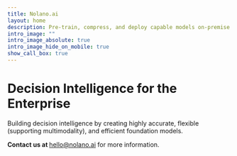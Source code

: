 ```yaml
---
title: Nolano.ai
layout: home
description: Pre-train, compress, and deploy capable models on-premise or on the cloud.
intro_image: ""
intro_image_absolute: true
intro_image_hide_on_mobile: true
show_call_box: true
---
```

# Decision Intelligence for the Enterprise

Building decision intelligence by creating highly accurate, flexible (supporting multimodality), and efficient foundation models.

<b> Contact us at </b>  [hello@nolano.ai](mailto:hello@nolano.ai) for more information.

